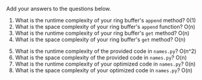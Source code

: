 Add your answers to the questions below.

1. What is the runtime complexity of your ring buffer's `append` method?
   0(1)
2. What is the space complexity of your ring buffer's `append` function?
   O(n)
3. What is the runtime complexity of your ring buffer's `get` method?
   O(n)
4. What is the space complexity of your ring buffer's `get` method?
   O(n)

5) What is the runtime complexity of the provided code in `names.py`?
   O(n^2)
6) What is the space complexity of the provided code in `names.py`?
   O(n)
7) What is the runtime complexity of your optimized code in `names.py`?
   0(n)
8) What is the space complexity of your optimized code in `names.py`?
   O(n)

